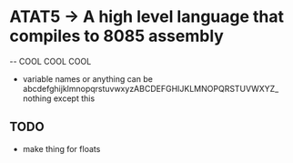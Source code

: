 # ATAT5 -> A high level language that compiles to 8085 assembly
-- COOL COOL COOL


- variable names or anything can be abcdefghijklmnopqrstuvwxyzABCDEFGHIJKLMNOPQRSTUVWXYZ_ nothing except this



## TODO
-   make thing for floats
